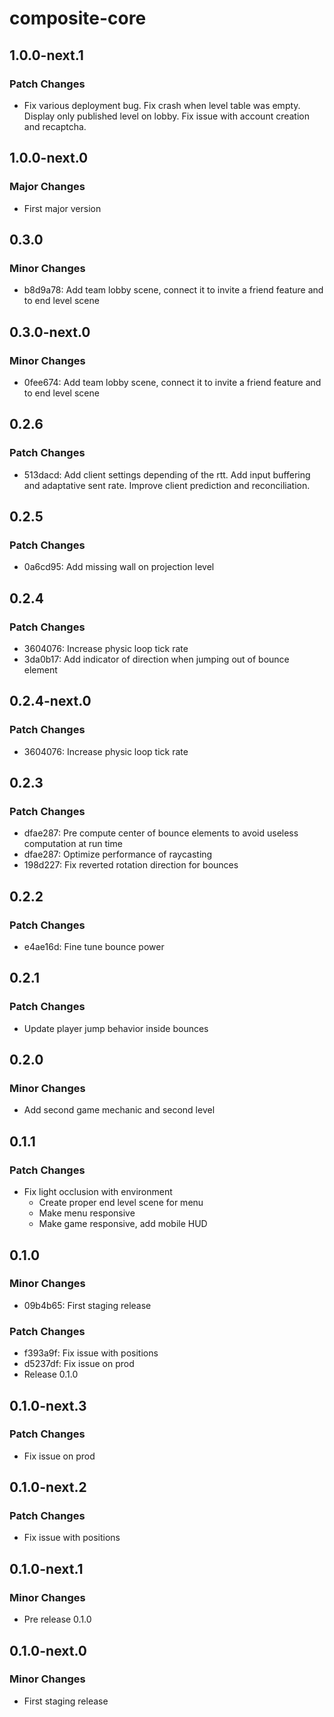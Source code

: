 # composite-core

## 1.0.0-next.1

### Patch Changes

- Fix various deployment bug. Fix crash when level table was empty. Display only published level on lobby. Fix issue with account creation and recaptcha.

## 1.0.0-next.0

### Major Changes

- First major version

## 0.3.0

### Minor Changes

- b8d9a78: Add team lobby scene, connect it to invite a friend feature and to end level scene

## 0.3.0-next.0

### Minor Changes

- 0fee674: Add team lobby scene, connect it to invite a friend feature and to end level scene

## 0.2.6

### Patch Changes

- 513dacd: Add client settings depending of the rtt. Add input buffering and adaptative sent rate. Improve client prediction and reconciliation.

## 0.2.5

### Patch Changes

- 0a6cd95: Add missing wall on projection level

## 0.2.4

### Patch Changes

- 3604076: Increase physic loop tick rate
- 3da0b17: Add indicator of direction when jumping out of bounce element

## 0.2.4-next.0

### Patch Changes

- 3604076: Increase physic loop tick rate

## 0.2.3

### Patch Changes

- dfae287: Pre compute center of bounce elements to avoid useless computation at run time
- dfae287: Optimize performance of raycasting
- 198d227: Fix reverted rotation direction for bounces

## 0.2.2

### Patch Changes

- e4ae16d: Fine tune bounce power

## 0.2.1

### Patch Changes

- Update player jump behavior inside bounces

## 0.2.0

### Minor Changes

- Add second game mechanic and second level

## 0.1.1

### Patch Changes

- Fix light occlusion with environment
  - Create proper end level scene for menu
  - Make menu responsive
  - Make game responsive, add mobile HUD

## 0.1.0

### Minor Changes

- 09b4b65: First staging release

### Patch Changes

- f393a9f: Fix issue with positions
- d5237df: Fix issue on prod
- Release 0.1.0

## 0.1.0-next.3

### Patch Changes

- Fix issue on prod

## 0.1.0-next.2

### Patch Changes

- Fix issue with positions

## 0.1.0-next.1

### Minor Changes

- Pre release 0.1.0

## 0.1.0-next.0

### Minor Changes

- First staging release
